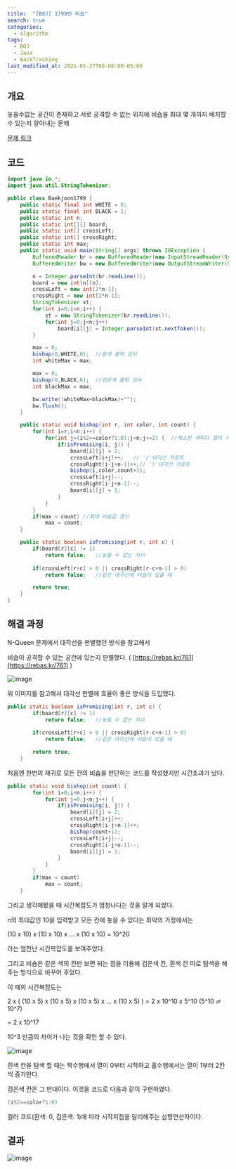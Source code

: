 ```yaml
---
title:  "[BOJ] 1799번 비숍"
search: true
categories: 
  - algorithm
tags:
  - BOJ
  - Java
  - BackTracking
last_modified_at: 2021-01-27T08:06:00-05:00
---
```


## 개요

놓을수없는 공간이 존재하고 서로 공격할 수 없는 위치에 비숍을 최대 몇 개까지 배치할 수 있는지 알아내는 문제

[문제 링크](https://www.acmicpc.net/problem/1799)

## 코드

```java
import java.io.*;
import java.util.StringTokenizer;

public class Baekjoon1799 {
    public static final int WHITE = 0;
    public static final int BLACK = 1;
    public static int n;
    public static int[][] board;
    public static int[] crossLeft;
    public static int[] crossRight;
    public static int max;
    public static void main(String[] args) throws IOException {
        BufferedReader br = new BufferedReader(new InputStreamReader(System.in));
        BufferedWriter bw = new BufferedWriter(new OutputStreamWriter(System.out));

        n = Integer.parseInt(br.readLine());
        board = new int[n][n];
        crossLeft = new int[2*n-1];
        crossRight = new int[2*n-1];
        StringTokenizer st;
        for(int i=0;i<n;i++) {
            st = new StringTokenizer(br.readLine());
            for(int j=0;j<n;j++) 
                board[i][j] = Integer.parseInt(st.nextToken());
        }

        max = 0;
        bishop(0,WHITE,0);  //흰색 블럭 검사
        int whiteMax = max;

        max = 0;
        bishop(0,BLACK,0);  //검은색 블럭 검사
        int blackMax = max;

        bw.write((whiteMax+blackMax)+"");
        bw.flush();
    }

    public static void bishop(int r, int color, int count) {
        for(int i=r;i<n;i++) {
            for(int j=(i%2==color?1:0);j<n;j+=2) {  //체스판 색마다 열의 시작지점 다름
                if(isPromising(i, j)) {
                    board[i][j] = 2;
                    crossLeft[i+j]++;   // '/'대각선 카운트
                    crossRight[i-j+n-1]++;// '\'대각선 카운트
                    bishop(i,color,count+1);
                    crossLeft[i+j]--;
                    crossRight[i-j+n-1]--;
                    board[i][j] = 1;
                }
            }
        }
        if(max < count) //최대 비숍값 갱신
            max = count;
    }

    public static boolean isPromising(int r, int c) {
        if(board[r][c] != 1) 
            return false;   //놓을 수 없는 자리
    
        if(crossLeft[r+c] > 0 || crossRight[r-c+n-1] > 0)   
            return false;   //같은 대각선에 비숍이 있을 때

        return true;
    }
}
```

## 해결 과정

N-Queen 문제에서 대각선을 판별했던 방식을 참고해서 

비숍이 공격할 수 있는 공간에 있는지 판별했다. ( [https://rebas.kr/761](https://rebas.kr/761) )

![image](https://user-images.githubusercontent.com/47655983/100721272-76a47380-3402-11eb-9ad8-69b903812673.png)

위 이미지를 참고해서 대각선 판별에 효율이 좋은 방식을 도입했다.

```java
public static boolean isPromising(int r, int c) {
        if(board[r][c] != 1) 
            return false;   //놓을 수 없는 자리
    
        if(crossLeft[r+c] > 0 || crossRight[r-c+n-1] > 0)   
            return false;   //같은 대각선에 비숍이 있을 때

        return true;
    }
```

처음엔 한번의 재귀로 모든 칸의 비숍을 판단하는 코드를 작성했지만 시간초과가 났다.

```java
public static void bishop(int count) {
        for(int i=0;i<n;i++) {
            for(int j=0;j<n;j++) {
                if(isPromising(i, j)) {
                    board[i][j] = 2;
                    crossLeft[i+j]++;
                    crossRight[i-j+n-1]++;
                    bishop(count+1);
                    crossLeft[i+j]--;
                    crossRight[i-j+n-1]--;
                    board[i][j] = 1;
                }
            }
        }
        if(max < count) 
            max = count;
    }
```

그리고 생각해봤을 때 시간복잡도가 엄청나다는 것을 알게 되었다.

n의 최대값인 10을 입력받고 모든 칸에 놓을 수 있다는 최악의 가정에서는

(10 x 10) x (10 x 10) x ... x (10 x 10) = 10^20

라는 엄천난 시간복잡도를 보여주었다.

그리고 비숍은 같은 색의 칸만 보면 되는 점을 이용해 검은색 칸, 흰색 칸 따로 탐색을 해주는 방식으로 바꾸어 주었다.

이 때의 시간복잡도는 

2 x ( (10 x 5) x (10 x 5) x (10 x 5) x ... x (10 x 5) ) = 2 x 10^10 x 5^10  (5^10 ≓ 10^7)

= 2 x 10^17

10^3 만큼의 차이가 나는 것을 확인 할 수 있다.

![image](https://user-images.githubusercontent.com/47655983/100722515-0c8cce00-3404-11eb-8e37-2e32d4f4745b.png)

흰색 칸을 탐색 할 때는 짝수행에서 열이 0부터 시작하고 홀수행에서는 열이 1부터 2칸씩 증가한다.

검은색 칸은 그 반대이다. 이것을 코드로 다음과 같이 구현하였다.

```java
(i%2==color?1:0)
```

컬러 코드(흰색: 0, 검은색: 1)에 따라 시작지점을 달리해주는 삼항연산자이다.

## 결과

![image](https://user-images.githubusercontent.com/47655983/100722310-d6e7e500-3403-11eb-8418-5b0e3ca10afa.png)
